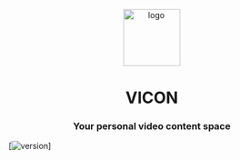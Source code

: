 <!--suppress HtmlDeprecatedAttribute -->
<p align="center" width="100%">
    <img  src="__resources/icon200.png" alt="logo" width="100">
    <br/>
</p>
<h1 align="center" width="100%">VICON</h1>
<h3 align="center" width="100%">Your personal video content space</h3>

[![version](https://badgen.net/badge/ver/0.0.1/blue)]